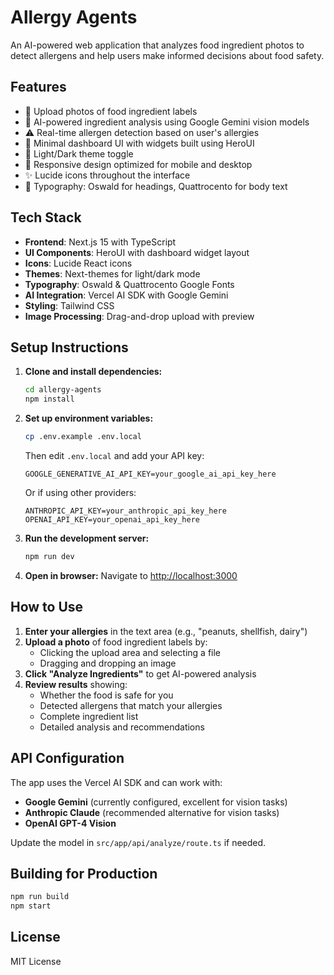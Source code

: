 # Allergy Agents

An AI-powered web application that analyzes food ingredient photos to detect allergens and help users make informed decisions about food safety.

## Features

- 📸 Upload photos of food ingredient labels
- 🤖 AI-powered ingredient analysis using Google Gemini vision models
- ⚠️ Real-time allergen detection based on user's allergies
- 🎨 Minimal dashboard UI with widgets built using HeroUI
- 🌙 Light/Dark theme toggle
- 📱 Responsive design optimized for mobile and desktop
- ✨ Lucide icons throughout the interface
- 🎯 Typography: Oswald for headings, Quattrocento for body text

## Tech Stack

- **Frontend**: Next.js 15 with TypeScript
- **UI Components**: HeroUI with dashboard widget layout
- **Icons**: Lucide React icons
- **Themes**: Next-themes for light/dark mode
- **Typography**: Oswald & Quattrocento Google Fonts
- **AI Integration**: Vercel AI SDK with Google Gemini
- **Styling**: Tailwind CSS
- **Image Processing**: Drag-and-drop upload with preview

## Setup Instructions

1. **Clone and install dependencies:**

   ```bash
   cd allergy-agents
   npm install
   ```

2. **Set up environment variables:**

   ```bash
   cp .env.example .env.local
   ```

   Then edit `.env.local` and add your API key:

   ```
   GOOGLE_GENERATIVE_AI_API_KEY=your_google_ai_api_key_here
   ```

   Or if using other providers:

   ```
   ANTHROPIC_API_KEY=your_anthropic_api_key_here
   OPENAI_API_KEY=your_openai_api_key_here
   ```

3. **Run the development server:**

   ```bash
   npm run dev
   ```

4. **Open in browser:**
   Navigate to [http://localhost:3000](http://localhost:3000)

## How to Use

1. **Enter your allergies** in the text area (e.g., "peanuts, shellfish, dairy")
2. **Upload a photo** of food ingredient labels by:
   - Clicking the upload area and selecting a file
   - Dragging and dropping an image
3. **Click "Analyze Ingredients"** to get AI-powered analysis
4. **Review results** showing:
   - Whether the food is safe for you
   - Detected allergens that match your allergies
   - Complete ingredient list
   - Detailed analysis and recommendations

## API Configuration

The app uses the Vercel AI SDK and can work with:

- **Google Gemini** (currently configured, excellent for vision tasks)
- **Anthropic Claude** (recommended alternative for vision tasks)
- **OpenAI GPT-4 Vision**

Update the model in `src/app/api/analyze/route.ts` if needed.

## Building for Production

```bash
npm run build
npm start
```

## License

MIT License
